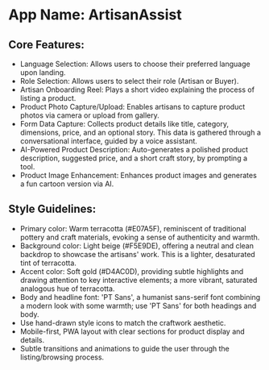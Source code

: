 # **App Name**: ArtisanAssist

## Core Features:

- Language Selection: Allows users to choose their preferred language upon landing.
- Role Selection: Allows users to select their role (Artisan or Buyer).
- Artisan Onboarding Reel: Plays a short video explaining the process of listing a product.
- Product Photo Capture/Upload: Enables artisans to capture product photos via camera or upload from gallery.
- Form Data Capture: Collects product details like title, category, dimensions, price, and an optional story. This data is gathered through a conversational interface, guided by a voice assistant.
- AI-Powered Product Description: Auto-generates a polished product description, suggested price, and a short craft story, by prompting a tool.
- Product Image Enhancement: Enhances product images and generates a fun cartoon version via AI.

## Style Guidelines:

- Primary color: Warm terracotta (#E07A5F), reminiscent of traditional pottery and craft materials, evoking a sense of authenticity and warmth.
- Background color: Light beige (#F5E9DE), offering a neutral and clean backdrop to showcase the artisans' work.  This is a lighter, desaturated tint of terracotta.
- Accent color: Soft gold (#D4AC0D), providing subtle highlights and drawing attention to key interactive elements; a more vibrant, saturated analogous hue of terracotta.
- Body and headline font: 'PT Sans', a humanist sans-serif font combining a modern look with some warmth; use 'PT Sans' for both headings and body.
- Use hand-drawn style icons to match the craftwork aesthetic.
- Mobile-first, PWA layout with clear sections for product display and details.
- Subtle transitions and animations to guide the user through the listing/browsing process.